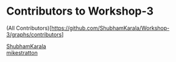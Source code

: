 # Contributors to Workshop-3

(All Contributors)[https://github.com/ShubhamKarala/Workshop-3/graphs/contributors]

[ShubhamKarala](https://github.com/ShubhamKarala)  
[mikestratton](https://github.com/mikestratton)
